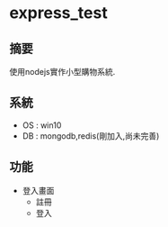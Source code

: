 # express_test

## 摘要
使用nodejs實作小型購物系統.

## 系統
* OS : win10
* DB : mongodb,redis(剛加入,尚未完善)

## 功能
* 登入畫面
    - 註冊
    - 登入
  